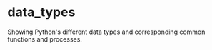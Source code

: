 # data_types
Showing Python's different data types and corresponding common functions and processes. 
